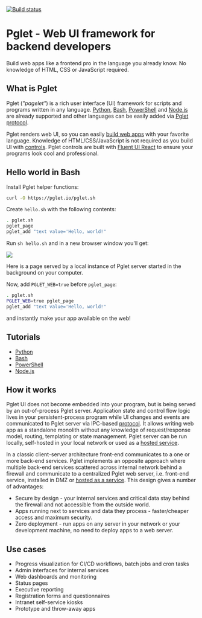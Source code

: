 [![Build status](https://ci.appveyor.com/api/projects/status/1y807vxsh8s6ia2k/branch/master?svg=true)](https://ci.appveyor.com/project/pglet/pglet/branch/master)

# Pglet - Web UI framework for backend developers

Build web apps like a frontend pro in the language you already know. No knowledge of HTML, CSS or JavaScript required.

## What is Pglet

Pglet (*"pagelet"*) is a rich user interface (UI) framework for scripts and programs written in any language. [Python](https://pglet.io/docs/tutorials/python), [Bash](https://pglet.io/docs/tutorials/bash), [PowerShell](https://pglet.io/docs/tutorials/powershell) and [Node.js](https://pglet.io/docs/tutorials/node) are already supported and other languages can be easily added via [Pglet protocol](https://pglet.io/docs/reference/protocol).

Pglet renders web UI, so you can easily [build web apps](https://pglet.io/docs/quickstart) with your favorite language. Knowledge of HTML/CSS/JavaScript is not required as you build UI with [controls](https://pglet.io/docs/reference/controls). Pglet controls are built with [Fluent UI React](https://developer.microsoft.com/en-us/fluentui#/controls/web) to ensure your programs look cool and professional.

## Hello world in Bash

Install Pglet helper functions:

```bash
curl -O https://pglet.io/pglet.sh
```

Create `hello.sh` with the following contents:

```bash
. pglet.sh
pglet_page
pglet_add "text value='Hello, world!"
```

Run `sh hello.sh` and in a new browser window you'll get:

<img src="https://pglet.io/img/docs/quickstart-hello-world.png">

Here is a page served by a local instance of Pglet server started in the background on your computer.

Now, add `PGLET_WEB=true` before `pglet_page`:

```bash
. pglet.sh
PGLET_WEB=true pglet_page
pglet_add "text value='Hello, world!"
```

and instantly make your app available on the web!

## Tutorials

* [Python](https://pglet.io/docs/tutorials/python)
* [Bash](https://pglet.io/docs/tutorials/bash)
* [PowerShell](https://pglet.io/docs/tutorials/powershell)
* [Node.js](https://pglet.io/docs/tutorials/node)

## How it works

Pglet UI does not become embedded into your program, but is being served by an out-of-process Pglet server. Application state and control flow logic lives in your persistent-process program while UI changes and events are communicated to Pglet server via IPC-based [protocol](https://pglet.io/docs/reference/protocol). It allows writing web app as a standalone monolith without any knowledge of request/response model, routing, templating or state management. Pglet server can be run locally, self-hosted in your local network or used as a [hosted service](https://pglet.io/docs/pglet-service).

In a classic client-server architecture front-end communicates to a one or more back-end services. Pglet implements an opposite approach where multiple back-end services scattered across internal network behind a firewall and communicate to a centralized Pglet web server, i.e. front-end service, installed in DMZ or [hosted as a service](https://pglet.io/docs/pglet-service). This design gives a number of advantages:

* Secure by design - your internal services and critical data stay behind the firewall and not accessible from the outside world.
* Apps running next to services and data they process - faster/cheaper access and maximum security.
* Zero deployment - run apps on any server in your network or your development machine, no need to deploy apps to a web server.

## Use cases

* Progress visualization for CI/CD workflows, batch jobs and cron tasks 
* Admin interfaces for internal services
* Web dashboards and monitoring
* Status pages
* Executive reporting
* Registration forms and questionnaires
* Intranet self-service kiosks
* Prototype and throw-away apps